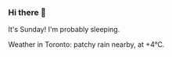 ### Hi there :wave:

It's Sunday! I'm probably sleeping.

Weather in Toronto: patchy rain nearby, at +4°C.
